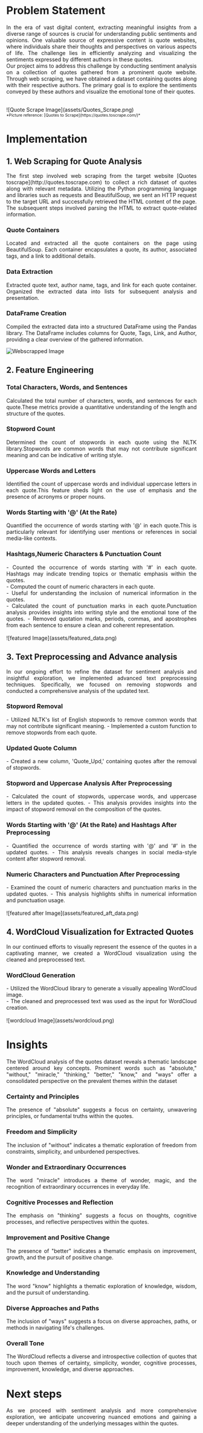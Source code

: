 # Problem Statement

<div style="text-align: justify;">

In the era of vast digital content, extracting meaningful insights from a diverse range of sources is crucial for understanding public sentiments and opinions. One valuable source of expressive content is quote websites, where individuals share their thoughts and perspectives on various aspects of life. The challenge lies in efficiently analyzing and visualizing the sentiments expressed by different authors in these quotes.
<br>
Our project aims to address this challenge by conducting sentiment analysis on a collection of quotes gathered from a prominent quote website. Through web scraping, we have obtained a dataset containing quotes along with their respective authors. The primary goal is to explore the sentiments conveyed by these authors and visualize the emotional tone of their quotes.

</div>
<br>
![Quote Scrape Image](assets/Quotes_Scrape.png)
<span style="font-size: 8pt; text-align: left; display: block;">*Picture reference: [Quotes to Scrape](https://quotes.toscrape.com/)*</span>

# Implementation

## 1. Web Scraping for Quote Analysis
<div style="text-align: justify;">
The first step involved web scraping from the target website [Quotes toscrape](http://quotes.toscrape.com) to collect a rich dataset of quotes along with relevant metadata. Utilizing the Python programming language and libraries such as requests and BeautifulSoup, we sent an HTTP request to the target URL and successfully retrieved the HTML content of the page. The subsequent steps involved parsing the HTML to extract quote-related information.
</div> 

### Quote Containers
<div style="text-align: justify;">
Located and extracted all the quote containers on the page using BeautifulSoup. Each container encapsulates a quote, its author, associated tags, and a link to additional details.
</div> 

### Data Extraction
<div style="text-align: justify;">
Extracted quote text, author name, tags, and link for each quote container. Organized the extracted data into lists for subsequent analysis and presentation.
</div> 

### DataFrame Creation
<div style="text-align: justify;">
Compiled the extracted data into a structured DataFrame using the Pandas library. The DataFrame includes columns for Quote, Tags, Link, and Author, providing a clear overview of the gathered information.
</div>

![Webscrapped Image](assets/webscrapped_data.png)

## 2. Feature Engineering 
<div style="text-align: justify;"> </div>
  
### Total Characters, Words, and Sentences  
<div style="text-align: justify;">  Calculated the total number of characters, words, and sentences for each quote.These metrics provide a quantitative understanding of the length and structure of the quotes.   </div>
    
### Stopword Count
<div style="text-align: justify;"> Determined the count of stopwords in each quote using the NLTK library.Stopwords are common words that may not contribute significant meaning and can be indicative of writing style.</div>
    
### Uppercase Words and Letters
<div style="text-align: justify;">Identified the count of uppercase words and individual uppercase letters in each quote.This feature sheds light on the use of emphasis and the presence of acronyms or proper nouns. </div>
      
### Words Starting with '@' (At the Rate)
<div style="text-align: justify;"> Quantified the occurrence of words starting with '@' in each quote.This is particularly relevant for identifying user mentions or references in social media-like contexts. </div>
        
### Hashtags,Numeric Characters & Punctuation Count
<div style="text-align: justify;"> 
- Counted the occurrence of words starting with '#' in each quote. Hashtags may indicate trending topics or thematic emphasis within the quotes. <br>
- Computed the count of numeric characters in each quote. <br>
- Useful for understanding the inclusion of numerical information in the quotes. <br>
- Calculated the count of punctuation marks in each quote.Punctuation analysis provides insights into writing style and the emotional tone of the quotes.
- Removed quotation marks, periods, commas, and apostrophes from each sentence to ensure a clean and coherent representation.
</div>
<br>
![featured Image](assets/featured_data.png)

## 3. Text Preprocessing and Advance analysis
<p style="text-align: justify;"> 
In our ongoing effort to refine the dataset for sentiment analysis and insightful exploration, we implemented advanced text preprocessing techniques. Specifically, we focused on removing stopwords and conducted a comprehensive analysis of the updated text.
</p>

### Stopword Removal
<div style="text-align: justify;"> 
- Utilized NLTK's list of English stopwords to remove common words that may not contribute significant meaning.
- Implemented a custom function to remove stopwords from each quote.
</div>

### Updated Quote Column
<div style="text-align: justify;"> 
- Created a new column, 'Quote_Upd,' containing quotes after the removal of stopwords.
</div>

### Stopword and Uppercase Analysis After Preprocessing
<div style="text-align: justify;"> 
- Calculated the count of stopwords, uppercase words, and uppercase letters in the updated quotes.
- This analysis provides insights into the impact of stopword removal on the composition of the quotes.
</div>

### Words Starting with '@' (At the Rate) and Hashtags After Preprocessing
<div style="text-align: justify;"> 
- Quantified the occurrence of words starting with '@' and '#' in the updated quotes.
- This analysis reveals changes in social media-style content after stopword removal.
</div>

### Numeric Characters and Punctuation After Preprocessing
<div style="text-align: justify;"> 
- Examined the count of numeric characters and punctuation marks in the updated quotes.
- This analysis highlights shifts in numerical information and punctuation usage.
</div> 

<br>
![featured after Image](assets/featured_aft_data.png)

## 4. WordCloud Visualization for Extracted Quotes
<div style="text-align: justify;">
In our continued efforts to visually represent the essence of the quotes in a captivating manner, we created a WordCloud visualization using the cleaned and preprocessed text.
</div> 

### WordCloud Generation
<div style="text-align: justify;"> 
- Utilized the WordCloud library to generate a visually appealing WordCloud image. <br>
- The cleaned and preprocessed text was used as the input for WordCloud creation.
</div>

<br>
![wordcloud Image](assets/wordcloud.png)

# Insights
<p style="text-align: justify;"> The WordCloud analysis of the quotes dataset reveals a thematic landscape centered around key concepts. Prominent words such as "absolute," "without," "miracle," "thinking," "better," "know," and "ways" offer a consolidated perspective on the prevalent themes within the dataset</p>

### Certainty and Principles
<p style="text-align: justify;"> The presence of "absolute" suggests a focus on certainty, unwavering principles, or fundamental truths within the quotes. </p> 

### Freedom and Simplicity
<p style="text-align: justify;"> The inclusion of "without" indicates a thematic exploration of freedom from constraints, simplicity, and unburdened perspectives.</p>

### Wonder and Extraordinary Occurrences
<p style="text-align: justify;"> The word "miracle" introduces a theme of wonder, magic, and the recognition of extraordinary occurrences in everyday life.</p>

### Cognitive Processes and Reflection
<p style="text-align: justify;"> The emphasis on "thinking" suggests a focus on thoughts, cognitive processes, and reflective perspectives within the quotes.</p>

### Improvement and Positive Change
<p style="text-align: justify;"> The presence of "better" indicates a thematic emphasis on improvement, growth, and the pursuit of positive change.</p>

### Knowledge and Understanding
<p style="text-align: justify;"> The word "know" highlights a thematic exploration of knowledge, wisdom, and the pursuit of understanding.</p>

### Diverse Approaches and Paths
<p style="text-align: justify;"> The inclusion of "ways" suggests a focus on diverse approaches, paths, or methods in navigating life's challenges.</p>

### Overall Tone
<p style="text-align: justify;"> The WordCloud reflects a diverse and introspective collection of quotes that touch upon themes of certainty, simplicity, wonder, cognitive processes, improvement, knowledge, and diverse approaches.</p>

# Next steps
<p style="text-align: justify;"> As we proceed with sentiment analysis and more comprehensive exploration, we anticipate uncovering nuanced emotions and gaining a deeper understanding of the underlying messages within the quotes. </p>
